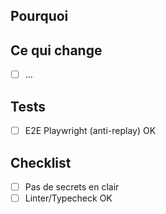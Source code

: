 ## Pourquoi
<!-- Contexte du changement -->

## Ce qui change
- [ ] …

## Tests
- [ ] E2E Playwright (anti-replay) OK

## Checklist
- [ ] Pas de secrets en clair
- [ ] Linter/Typecheck OK
